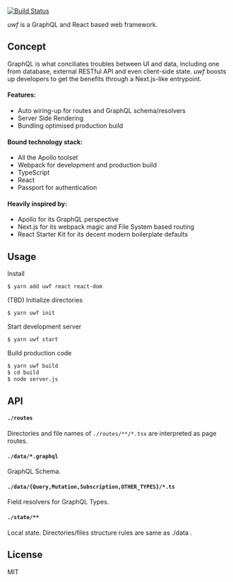 [![Build Status](https://travis-ci.org/piglovesyou/uwf.svg?branch=master)](https://travis-ci.org/piglovesyou/uwf)

_uwf_ is a GraphQL and React based web framework.

## Concept

GraphQL is what conciliates troubles between UI and data, including one from database, external RESTful API and even client-side state. _uwf_ boosts up developers to get the benefits through a Next.js-like entrypoint.

#### Features:

- Auto wiring-up for routes and GraphQL schema/resolvers
- Server Side Rendering
- Bundling optimised production build

#### Bound technology stack:

- All the Apollo toolset
- Webpack for development and production build
- TypeScript
- React
- Passport for authentication

#### Heavily inspired by:

- Apollo for its GraphQL perspective
- Next.js for its webpack magic and File System based routing
- React Starter Kit for its decent modern boilerplate defaults

## Usage

Install

```bash
$ yarn add uwf react react-dom
```

(TBD) Initialize directories

```bash
$ yarn uwf init
```

Start development server

```bash
$ yarn uwf start
```

Build production code

```bash
$ yarn uwf build
$ cd build
$ node server.js
```

## API

#### `./routes`

Directories and file names of `./routes/**/*.tsx` are interpreted as page routes.

#### `./data/*.graphql`

GraphQL Schema.

#### `./data/{Query,Mutation,Subscription,OTHER_TYPES}/*.ts`

Field resolvers for GraphQL Types. 

#### `./state/**`

Local state. Directories/files structure rules are same as ./data .

## License

MIT
